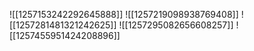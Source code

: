 ![[1257153242292645888]]
![[1257219098938769408]]
![[1257281481321242625]]
![[1257295082656608257]]
![[1257455951424208896]]
